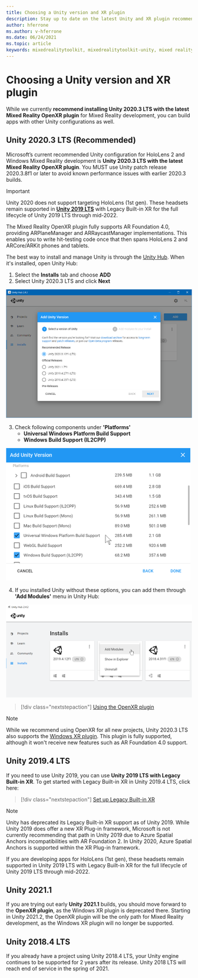 ```yaml
---
title: Choosing a Unity version and XR plugin
description: Stay up to date on the latest Unity and XR plugin recommendations for HoloLens application development.
author: hferrone
ms.author: v-hferrone
ms.date: 06/24/2021
ms.topic: article
keywords: mixedrealitytoolkit, mixedrealitytoolkit-unity, mixed reality headset, windows mixed reality headset, virtual reality headset, unity
---
```


# Choosing a Unity version and XR plugin

While we currently **recommend installing Unity 2020.3 LTS with the latest Mixed Reality OpenXR plugin** for Mixed Reality development, you can build apps with other Unity configurations as well.

## Unity 2020.3 LTS (Recommended)

Microsoft’s current recommended Unity configuration for HoloLens 2 and Windows Mixed Reality development is **Unity 2020.3 LTS with the latest Mixed Reality OpenXR plugin**. You MUST use Unity patch release 2020.3.8f1 or later to avoid known performance issues with earlier 2020.3 builds.

> [!IMPORTANT]
> Unity 2020 does not support targeting HoloLens (1st gen). These headsets remain supported in **[Unity 2019 LTS](#unity-20194-lts)** with Legacy Built-in XR for the full lifecycle of Unity 2019 LTS through mid-2022.

The Mixed Reality OpenXR plugin fully supports AR Foundation 4.0, providing ARPlaneManager and ARRaycastManager implementations. This enables you to write hit-testing code once that then spans HoloLens 2 and ARCore/ARKit phones and tablets.

The best way to install and manage Unity is through the <a href="https://unity3d.com/get-unity/download" target="_blank">Unity Hub</a>. When it's installed, open Unity Hub:

1. Select the **Installs** tab and choose **ADD**
2. Select Unity 2020.3 LTS and click **Next**

![Unity hub instal new version](images/unity-hub-img-01.png)

3. Check following components under **'Platforms'**
    * **Universal Windows Platform Build Support**
    * **Windows Build Support (IL2CPP)**

![Unity Universal Windows Platform Build Support option](../images/Unity_Install_Option_UWP.png)

4. If you installed Unity without these options, you can add them through **'Add Modules'** menu in Unity Hub:

![Unity Windows Build Support option](../images/Unity_Install_Option_UWP2.png)

> [!div class="nextstepaction"]
> [Using the OpenXR plugin](/windows/mixed-reality/develop/unity/xr-project-setup?tabs=openxr)

> [!NOTE]
> While we recommend using OpenXR for all new projects, Unity 2020.3 LTS also supports the [Windows XR plugin](/windows/mixed-reality/develop/unity/xr-project-setup?tabs=windowsxr). This plugin is fully supported, although it won't receive new features such as AR Foundation 4.0 support.

## Unity 2019.4 LTS

If you need to use Unity 2019, you can use **Unity 2019 LTS with Legacy Built-in XR**. To get started with Legacy Built-in XR in Unity 2019.4 LTS, click here:

> [!div class="nextstepaction"]
> [Set up Legacy Built-in XR](/windows/mixed-reality/develop/unity/xr-project-setup?tabs=legacy)

> [!NOTE]
> Unity has deprecated its Legacy Built-in XR support as of Unity 2019.  While Unity 2019 does offer a new XR Plug-in framework, Microsoft is not currently recommending that path in Unity 2019 due to Azure Spatial Anchors incompatibilities with AR Foundation 2.  In Unity 2020, Azure Spatial Anchors is supported within the XR Plug-in framework.

If you are developing apps for HoloLens (1st gen), these headsets remain supported in Unity 2019 LTS with Legacy Built-in XR for the full lifecycle of Unity 2019 LTS through mid-2022.

## Unity 2021.1

If you are trying out early **Unity 2021.1** builds, you should move forward to the **OpenXR plugin**, as the Windows XR plugin is deprecated there.  Starting in Unity 2021.2, the OpenXR plugin will be the only path for Mixed Reality development, as the Windows XR plugin will no longer be supported.

## Unity 2018.4 LTS

If you already have a project using Unity 2018.4 LTS, your Unity engine continues to be supported for 2 years after its release.  Unity 2018 LTS will reach end of service in the spring of 2021.
